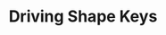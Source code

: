 ---
title: Driving Shape Keys
menuTitle: Driving Shape Keys
description: 'Familiarize yourself with the basic process and options when setting up an RBF driver'
position: 105
category: Tutorials
fullscreen: true
---